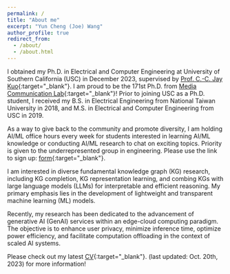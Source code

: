 ```yaml
---
permalink: /
title: "About me"
excerpt: "Yun Cheng (Joe) Wang"
author_profile: true
redirect_from: 
  - /about/
  - /about.html
---
```



I obtained my Ph.D. in Electrical and Computer Engineering
at University of Southern California (USC) in December 2023, supervised by 
[Prof. C.-C. Jay Kuo](https://viterbi.usc.edu/directory/faculty/Kuo/Chung-Chieh){:target="_blank"}.
I am proud to be the 171st Ph.D. from
[Media Communication Lab](https://mcl.usc.edu/){:target="_blank"}!
Prior to joining USC as a Ph.D. student, I received my B.S. in 
Electrical Engineering from National Taiwan University in 2018, 
and M.S. in Electrical and Computer Engineering from USC in 2019.

As a way to give back to the community and promote diversity,
I am holding AI/ML office hours every week for students 
interested in learning AI/ML knowledge or conducting AI/ML 
research to chat on exciting topics. Priority is given to the 
underrepresented group in engineering. Please use the link to 
sign up: [form](https://forms.gle/McNSxmW94hsL8KEW8){:target="_blank"}.

I am interested in diverse fundamental knowledge graph (KG)
research, including KG completion, KG representation 
learning, and combing KGs with large language models (LLMs) 
for interpretable and efficient reasoning. 
My primary emphasis lies in the development of lightweight and 
transparent machine learning (ML) models.

Recently, my research has been dedicated to the advancement of 
generative AI (GenAI) services within an 
edge-cloud computing paradigm. The objective is to enhance
user privacy, minimize inference time, optimize power efficiency, 
and facilitate computation offloading in the context of scaled AI systems.

Please check out my latest [CV](../files/cv_231020.pdf){:target="_blank"}.
(last updated: Oct. 20th, 2023) for more information!

